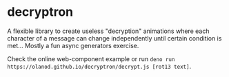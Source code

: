 # decryptron

A flexible library to create useless "decryption" animations where each character of a message can change 
independently until certain condition is met... Mostly a fun async generators exercise.

Check the online web-component example or run `deno run https://olanod.github.io/decryptron/decrypt.js [rot13 text]`.


